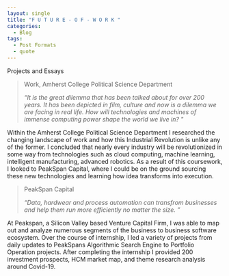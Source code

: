 ```yaml
---
layout: single
title: "F U T U R E - O F - W O R K "
categories:
  - Blog 
tags:
  - Post Formats 
  - quote
---
```


Projects and Essays   

> Work, Amherst College Political Science Department
>
> <cite> “It is the great dilemma that has been talked about for over 200 years. It has been depicted in film, culture and now is a dilemma we are facing in real life. How will technologies and machines of immense computing power shape the world we live in? "

Within the Amherst College Political Science Department I researched the changing landscape of work and how this Industrial Revolution is unlike any of the former. I concluded that nearly every industry will be revolutionized in some way from technologies such as cloud computing, machine learning, intelligent manufacturing, advanced robotics. 
As a result of this coursework, I looked to PeakSpan Capital, where I could be on the ground sourcing these new technologies and learning how idea transforms into execution.

> PeakSpan Capital
>
> <cite> “Data, hardwear and process automation can transfrom businesses and help them run more efficiently no matter the size. ”  

At Peakspan, a Silicon Valley based Venture Capital Firm, I was able to map out and analyze numerous segments of the business to business software ecosystem. Over the course of internship, I led a variety of projects from daily updates to PeakSpans Algorithmic Search Engine to Portfolio Operation projects. 
After completing the internship I provided 200 investment prospects, HCM market map, and theme research analysis around Covid-19.

